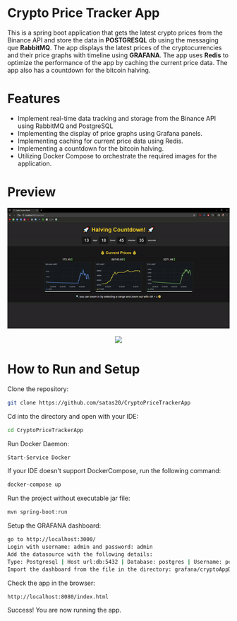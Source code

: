 # Crypto Price Tracker App 
This is a spring boot application that gets the latest crypto prices from the Binance API and store the data in **POSTGRESQL** db using the messaging que **RabbitMQ**.
The app  displays the latest prices of the cryptocurrencies and their price graphs with timeline using **GRAFANA**.
The app uses **Redis** to optimize the performance of the app by caching the current price data. The app also has a countdown for the bitcoin halving.


 # Features
    
- Implement real-time data tracking and storage from the Binance API using RabbitMQ and PostgreSQL
- Implementing the display of price graphs using Grafana panels.
- Implementing caching for current price data using Redis.
- Implementing a countdown for the bitcoin halving.
- Utilizing Docker Compose to orchestrate the required images for the application.


# Preview


<p align="center">
  <img src="Media/gifWeb.gif" width="900">
</p>

<p align="center">
  <img src="Media/gifConsole.gif" width="900">
</p>


# How to Run and Setup
Clone the repository:
```bash
git clone https://github.com/satas20/CryptoPriceTrackerApp
```
Cd into the directory and open with your IDE:
```bash
cd CryptoPriceTrackerApp
```

Run Docker Daemon:
```bash
Start-Service Docker
```

If your IDE doesn't support DockerCompose, run the following command:
```bash
docker-compose up
```


Run the project without executable jar file:
```bash
mvn spring-boot:run
```

Setup the GRAFANA dashboard:
```bash
go to http://localhost:3000/
Login with username: admin and password: admin
Add the datasource with the following details:
Type: Postgresql | Host url:db:5432 | Database: postgres | Username: postgres Password: 12345 | SSL Mode: disable
Import the dashboard from the file in the directory: grafana/cryptoAppDash.json
```
Check the app in the browser:
```bash
http://localhost:8080/index.html
```
Success! You are now running the app.

